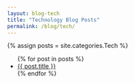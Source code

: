 ```yaml
---
layout: blog-tech
title: "Technology Blog Posts"
permalink: /blog/tech/
---
```

{% assign posts = site.categories.Tech %}
<ul>
{% for post in posts %}
  <li><a href="{{ post.url }}">{{ post.title }}</a></li>
{% endfor %}
</ul>